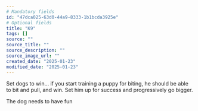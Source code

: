 ```yaml
---
# Mandatory fields
id: "47dca025-63d0-44a9-8333-1b1bcda3925e"
# Optional fields
title: "K9"
tags: []
source: ""
source_title: ""
source_description: ""
source_image_url: ""
created_date: "2025-01-23"
modified_date: "2025-01-23"
---
```

Set dogs to win... if you start training a puppy for biting, he should be able to bit and pull, and win. Set him up for success and progressively go bigger. 

The dog needs to have fun
